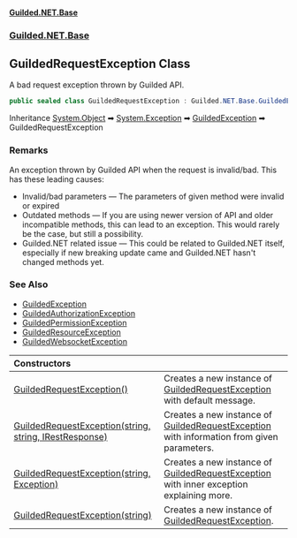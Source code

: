 
#### [Guilded.NET.Base](Guilded_NET_Base 'Guilded.NET.Base')
### [Guilded.NET.Base](Guilded_NET_Base#Guilded_NET_Base 'Guilded.NET.Base')
## GuildedRequestException Class

A bad request exception thrown by Guilded API.
```csharp
public sealed class GuildedRequestException : Guilded.NET.Base.GuildedException
```

Inheritance [System.Object](https://docs.microsoft.com/en-us/dotnet/api/System.Object 'System.Object') &#x27A1; [System.Exception](https://docs.microsoft.com/en-us/dotnet/api/System.Exception 'System.Exception') &#x27A1; [GuildedException](GuildedException 'Guilded.NET.Base.GuildedException') &#x27A1; GuildedRequestException

### Remarks
  
An exception thrown by Guilded API when the request is invalid/bad. This has these leading causes:  
- Invalid/bad parameters — The parameters of given method were invalid or expired  
- Outdated methods — If you are using newer version of API and older incompatible methods, this can lead to an exception. This would rarely be the case, but still a possibility.  
- Guilded.NET related issue — This could be related to Guilded.NET itself, especially if new breaking update came and Guilded.NET hasn't changed methods yet.

### See Also
- [GuildedException](GuildedException 'Guilded.NET.Base.GuildedException')
- [GuildedAuthorizationException](GuildedAuthorizationException 'Guilded.NET.Base.GuildedAuthorizationException')
- [GuildedPermissionException](GuildedPermissionException 'Guilded.NET.Base.GuildedPermissionException')
- [GuildedResourceException](GuildedResourceException 'Guilded.NET.Base.GuildedResourceException')
- [GuildedWebsocketException](GuildedWebsocketException 'Guilded.NET.Base.GuildedWebsocketException')

| Constructors | |
| :--- | :--- |
| [GuildedRequestException()](GuildedRequestException_GuildedRequestException() 'Guilded.NET.Base.GuildedRequestException.GuildedRequestException()') | Creates a new instance of [GuildedRequestException](GuildedRequestException 'Guilded.NET.Base.GuildedRequestException') with default message. |
| [GuildedRequestException(string, string, IRestResponse)](GuildedRequestException_GuildedRequestException(string_string_IRestResponse) 'Guilded.NET.Base.GuildedRequestException.GuildedRequestException(string, string, RestSharp.IRestResponse)') | Creates a new instance of [GuildedRequestException](GuildedRequestException 'Guilded.NET.Base.GuildedRequestException') with information from given parameters. |
| [GuildedRequestException(string, Exception)](GuildedRequestException_GuildedRequestException(string_Exception) 'Guilded.NET.Base.GuildedRequestException.GuildedRequestException(string, System.Exception)') | Creates a new instance of [GuildedRequestException](GuildedRequestException 'Guilded.NET.Base.GuildedRequestException') with inner exception explaining more. |
| [GuildedRequestException(string)](GuildedRequestException_GuildedRequestException(string) 'Guilded.NET.Base.GuildedRequestException.GuildedRequestException(string)') | Creates a new instance of [GuildedRequestException](GuildedRequestException 'Guilded.NET.Base.GuildedRequestException'). |
